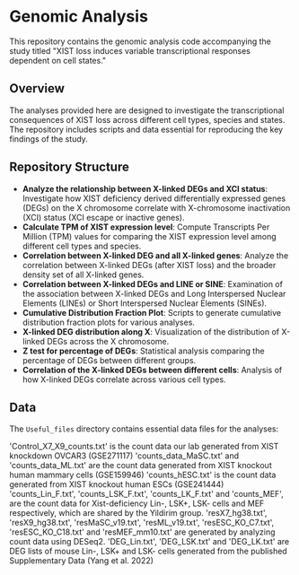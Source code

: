 # Genomic Analysis

This repository contains the genomic analysis code accompanying the study titled "XIST loss induces variable transcriptional responses dependent on cell states."

## Overview

The analyses provided here are designed to investigate the transcriptional consequences of XIST loss across different cell types, species and states. The repository includes scripts and data essential for reproducing the key findings of the study.

## Repository Structure

- **Analyze the relationship between X-linked DEGs and XCI status**: Investigate how XIST deficiency derived differentially expressed genes (DEGs) on the X chromosome correlate with X-chromosome inactivation (XCI) status (XCI escape or inactive genes).
- **Calculate TPM of XIST expression level**: Compute Transcripts Per Million (TPM) values for comparing the XIST expression level among different cell types and species.
- **Correlation between X-linked DEG and all X-linked genes**: Analyze the correlation between X-linked DEGs (after XIST loss) and the broader density set of all X-linked genes.
- **Correlation between X-linked DEGs and LINE or SINE**: Examination of the association between X-linked DEGs and Long Interspersed Nuclear Elements (LINEs) or Short Interspersed Nuclear Elements (SINEs).
- **Cumulative Distribution Fraction Plot**: Scripts to generate cumulative distribution fraction plots for various analyses.
- **X-linked DEG distribution along X**: Visualization of the distribution of X-linked DEGs across the X chromosome.
- **Z test for percentage of DEGs**: Statistical analysis comparing the percentage of DEGs between different groups.
- **Correlation of the X-linked DEGs between different cells**: Analysis of how X-linked DEGs correlate across various cell types.

## Data

The `Useful_files` directory contains essential data files for the analyses:

'Control_X7_X9_counts.txt' is the count data our lab generated from XIST knockdown OVCAR3 (GSE271117)
'counts_data_MaSC.txt' and 'counts_data_ML.txt' are the count data generated from XIST knockout human mammary cells (GSE159946)
'counts_hESC.txt' is the count data generated from XIST knockout human ESCs (GSE241444)
'counts_Lin_F.txt', 'counts_LSK_F.txt', 'counts_LK_F.txt' and 'counts_MEF', are the count data for Xist-deficiency Lin-, LSK+, LSK- cells and MEF respectively, which are shared by the Yildirim group.
'resX7_hg38.txt', 'resX9_hg38.txt', 'resMaSC_v19.txt', 'resML_v19.txt', 'resESC_KO_C7.txt', 'resESC_KO_C18.txt' and 'resMEF_mm10.txt' are generated by analyzing count data using DESeq2.
'DEG_Lin.txt', 'DEG_LSK.txt' and 'DEG_LK.txt' are DEG lists of mouse Lin-, LSK+ and LSK- cells generated from the published Supplementary Data (Yang et al. 2022)


